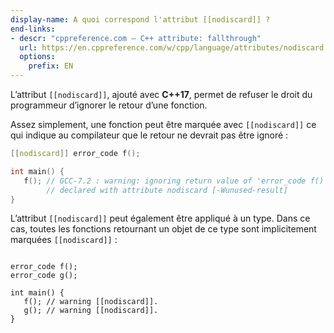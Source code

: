 ```yaml
---
display-name: A quoi correspond l'attribut [[nodiscard]] ?
end-links:
- descr: "cppreference.com – C++ attribute: fallthrough"
  url: https://en.cppreference.com/w/cpp/language/attributes/nodiscard
  options:
    prefix: EN
---
```

L’attribut ```[[nodiscard]]```, ajouté avec **C++17**, permet de refuser le droit du programmeur d’ignorer le retour d’une fonction.

Assez simplement, une fonction peut être marquée avec ```[[nodiscard]]``` ce qui indique au compilateur que le retour ne devrait pas être ignoré :

```cpp
[[nodiscard]] error_code f();

int main() {
   f(); // GCC-7.2 : warning: ignoring return value of 'error_code f()',
        // declared with attribute nodiscard [-Wunused-result]
}
```

L’attribut ```[[nodiscard]]``` peut également être appliqué à un type. Dans ce cas, toutes les fonctions retournant un objet de ce type sont implicitement marquées ```[[nodiscard]]``` :

```struct [[nodiscard]] error_code {};

error_code f();
error_code g();

int main() {
   f(); // warning [[nodiscard]].
   g(); // warning [[nodiscard]].
}
```
